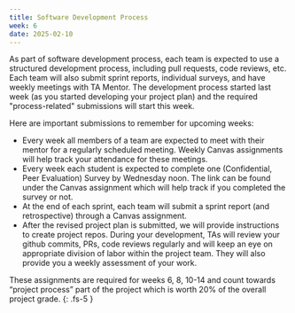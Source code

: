 ```yaml
---
title: Software Development Process  
week: 6
date: 2025-02-10
---
```

As part of software development process, each team is expected to use a structured development process, including pull requests, code reviews, etc. Each team will also submit sprint reports, individual surveys, and have weekly meetings with TA Mentor. The development process started last week (as you started developing your project plan) and the required "process-related" submissions will start this week. 

Here are important submissions to remember for upcoming weeks:
* Every week all members of a team are expected to meet with their mentor for a regularly scheduled meeting. Weekly Canvas assignments will help track your attendance for these meetings.
* Every week each student is expected to complete one (Confidential, Peer Evaluation) Survey by Wednesday noon. The link can be found under the Canvas assignment which will help track if you completed the survey or not. 
* At the end of each sprint, each team will submit a sprint report (and retrospective) through a Canvas assignment.
* After the revised project plan is submitted, we will provide instructions to create project repos. During your development, TAs will review your github commits, PRs, code reviews regularly and will keep an eye on appropriate division of labor within the project team. They will also provide you a weekly assessment of your work.

These assignments are required for weeks 6, 8, 10-14 and count towards “project process” part of the project which is worth 20% of the overall project grade.
{: .fs-5 }
